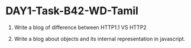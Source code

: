 # DAY1-Task-B42-WD-Tamil

1. Write a blog of difference between HTTP1.1 VS HTTP2

2. Write a blog about objects and its internal representation in javascript.
